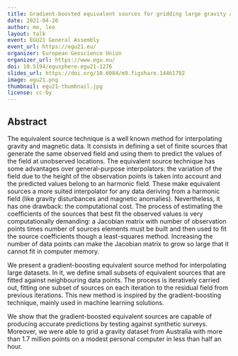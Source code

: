 ```yaml
---
title: Gradient-boosted equivalent sources for gridding large gravity and magnetic datasets
date: 2021-04-26
author: me, leo
layout: talk
event: EGU21 General Assembly
event_url: https://egu21.eu/
organizer: European Geoscience Union
organizer_url: https://www.egu.eu/
doi: 10.5194/egusphere-egu21-1276
slides_url: https://doi.org/10.6084/m9.figshare.14461792
image: egu21.png
thumbnail: egu21-thumbnail.jpg
license: cc-by
---
```


## Abstract

The equivalent source technique is a well known method for interpolating
gravity and magnetic data. It consists in defining a set of finite sources that
generate the same observed field and using them to predict the values of the
field at unobserved locations. The equivalent source technique has some
advantages over general-purpose interpolators: the variation of the field due
to the height of the observation points is taken into account and the predicted
values belong to an harmonic field. These make equivalent sources a more suited
interpolator for any data deriving from a harmonic field (like gravity
disturbances and magnetic anomalies). Nevertheless, it has one drawback: the
computational cost. The process of estimating the coefficients of the sources
that best fit the observed values is very computationally demanding: a Jacobian
matrix with number of observation points times number of sources elements must
be built and then used to fit the source coefficients though a least-squares
method. Increasing the number of data points can make the Jacobian matrix to
grow so large that it cannot fit in computer memory.

We present a gradient-boosting equivalent source method for interpolating large
datasets. In it, we define small subsets of equivalent sources that are fitted
against neighbouring data points. The process is iteratively carried out,
fitting one subset of sources on each iteration to the residual field from
previous iterations. This new method is inspired by the gradient-boosting
technique, mainly used in machine learning solutions.

We show that the gradient-boosted equivalent sources are capable of producing
accurate predictions by testing against synthetic surveys. Moreover, we were
able to grid a gravity dataset from Australia with more than 1.7 million points
on a modest personal computer in less than half an hour.
